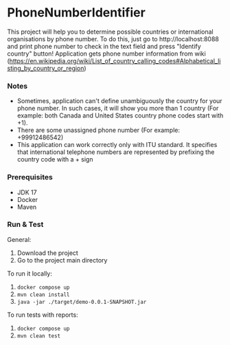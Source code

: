 # PhoneNumberIdentifier

This project will help you to determine possible countries or international organisations by phone number. 
To do this, just go to http://localhost:8088 and print phone number to check in the text field and press "Identify country" button!
Application gets phone number information from wiki (https://en.wikipedia.org/wiki/List_of_country_calling_codes#Alphabetical_listing_by_country_or_region)

### Notes
- Sometimes, application can't define unambiguously the country for your phone number. In such cases, it will show you more than 1 country (For example: both Canada and United States country phone codes start with +1). 
- There are some unassigned phone number (For example: +99912486542)
- This application can work correctly only with ITU standard. It specifies that international telephone numbers are represented by prefixing the country code with a + sign

### Prerequisites
- JDK 17
- Docker
- Maven

### Run & Test
General:
1. Download the project
2. Go to the project main directory

To run it locally:
1. `docker compose up`
2. `mvn clean install`
3. `java -jar ./target/demo-0.0.1-SNAPSHOT.jar`

To run tests with reports:
1. `docker compose up`
2. `mvn clean test`
